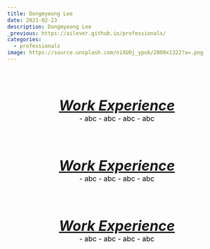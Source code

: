 ```yaml
---
title: Dongmyeong Lee
date: 2021-02-23
description: Dongmyeong Lee
_previous: https://ailever.github.io/professionals/
categories:
  - professionals
image: https://source.unsplash.com/niXUOj_ypuk/2000x1322?a=.png
---
```




<br><br><br>

<div align="center" style="font-style:italic;font-size:xx-large;font-weight:bold"><u>Work Experience</u></div>
<div align="center" style="font-size:medium;font-weight:normal;color:black;background-color:unset;">
  - abc
  - abc
  - abc
  - abc
</div>

<br><br><br>

<div align="center" style="font-style:italic;font-size:xx-large;font-weight:bold"><u>Work Experience</u></div>
<div align="center" style="font-size:medium;font-weight:normal;color:black;background-color:unset;">
  - abc
  - abc
  - abc
  - abc
</div>

<br><br><br>

<div align="center" style="font-style:italic;font-size:xx-large;font-weight:bold"><u>Work Experience</u></div>
<div align="center" style="font-size:medium;font-weight:normal;color:black;background-color:unset;">
  - abc
  - abc
  - abc
  - abc
</div>

<br><br><br>



